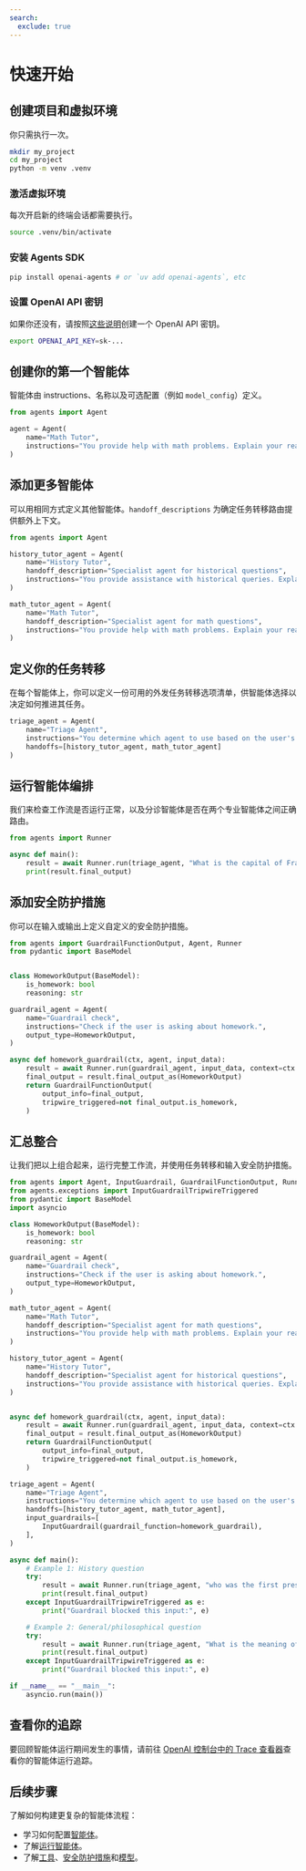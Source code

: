 ```yaml
---
search:
  exclude: true
---
```

# 快速开始

## 创建项目和虚拟环境

你只需执行一次。

```bash
mkdir my_project
cd my_project
python -m venv .venv
```

### 激活虚拟环境

每次开启新的终端会话都需要执行。

```bash
source .venv/bin/activate
```

### 安装 Agents SDK

```bash
pip install openai-agents # or `uv add openai-agents`, etc
```

### 设置 OpenAI API 密钥

如果你还没有，请按照[这些说明](https://platform.openai.com/docs/quickstart#create-and-export-an-api-key)创建一个 OpenAI API 密钥。

```bash
export OPENAI_API_KEY=sk-...
```

## 创建你的第一个智能体

智能体由 instructions、名称以及可选配置（例如 `model_config`）定义。

```python
from agents import Agent

agent = Agent(
    name="Math Tutor",
    instructions="You provide help with math problems. Explain your reasoning at each step and include examples",
)
```

## 添加更多智能体

可以用相同方式定义其他智能体。`handoff_descriptions` 为确定任务转移路由提供额外上下文。

```python
from agents import Agent

history_tutor_agent = Agent(
    name="History Tutor",
    handoff_description="Specialist agent for historical questions",
    instructions="You provide assistance with historical queries. Explain important events and context clearly.",
)

math_tutor_agent = Agent(
    name="Math Tutor",
    handoff_description="Specialist agent for math questions",
    instructions="You provide help with math problems. Explain your reasoning at each step and include examples",
)
```

## 定义你的任务转移

在每个智能体上，你可以定义一份可用的外发任务转移选项清单，供智能体选择以决定如何推进其任务。

```python
triage_agent = Agent(
    name="Triage Agent",
    instructions="You determine which agent to use based on the user's homework question",
    handoffs=[history_tutor_agent, math_tutor_agent]
)
```

## 运行智能体编排

我们来检查工作流是否运行正常，以及分诊智能体是否在两个专业智能体之间正确路由。

```python
from agents import Runner

async def main():
    result = await Runner.run(triage_agent, "What is the capital of France?")
    print(result.final_output)
```

## 添加安全防护措施

你可以在输入或输出上定义自定义的安全防护措施。

```python
from agents import GuardrailFunctionOutput, Agent, Runner
from pydantic import BaseModel


class HomeworkOutput(BaseModel):
    is_homework: bool
    reasoning: str

guardrail_agent = Agent(
    name="Guardrail check",
    instructions="Check if the user is asking about homework.",
    output_type=HomeworkOutput,
)

async def homework_guardrail(ctx, agent, input_data):
    result = await Runner.run(guardrail_agent, input_data, context=ctx.context)
    final_output = result.final_output_as(HomeworkOutput)
    return GuardrailFunctionOutput(
        output_info=final_output,
        tripwire_triggered=not final_output.is_homework,
    )
```

## 汇总整合

让我们把以上组合起来，运行完整工作流，并使用任务转移和输入安全防护措施。

```python
from agents import Agent, InputGuardrail, GuardrailFunctionOutput, Runner
from agents.exceptions import InputGuardrailTripwireTriggered
from pydantic import BaseModel
import asyncio

class HomeworkOutput(BaseModel):
    is_homework: bool
    reasoning: str

guardrail_agent = Agent(
    name="Guardrail check",
    instructions="Check if the user is asking about homework.",
    output_type=HomeworkOutput,
)

math_tutor_agent = Agent(
    name="Math Tutor",
    handoff_description="Specialist agent for math questions",
    instructions="You provide help with math problems. Explain your reasoning at each step and include examples",
)

history_tutor_agent = Agent(
    name="History Tutor",
    handoff_description="Specialist agent for historical questions",
    instructions="You provide assistance with historical queries. Explain important events and context clearly.",
)


async def homework_guardrail(ctx, agent, input_data):
    result = await Runner.run(guardrail_agent, input_data, context=ctx.context)
    final_output = result.final_output_as(HomeworkOutput)
    return GuardrailFunctionOutput(
        output_info=final_output,
        tripwire_triggered=not final_output.is_homework,
    )

triage_agent = Agent(
    name="Triage Agent",
    instructions="You determine which agent to use based on the user's homework question",
    handoffs=[history_tutor_agent, math_tutor_agent],
    input_guardrails=[
        InputGuardrail(guardrail_function=homework_guardrail),
    ],
)

async def main():
    # Example 1: History question
    try:
        result = await Runner.run(triage_agent, "who was the first president of the united states?")
        print(result.final_output)
    except InputGuardrailTripwireTriggered as e:
        print("Guardrail blocked this input:", e)

    # Example 2: General/philosophical question
    try:
        result = await Runner.run(triage_agent, "What is the meaning of life?")
        print(result.final_output)
    except InputGuardrailTripwireTriggered as e:
        print("Guardrail blocked this input:", e)

if __name__ == "__main__":
    asyncio.run(main())
```

## 查看你的追踪

要回顾智能体运行期间发生的事情，请前往 [OpenAI 控制台中的 Trace 查看器](https://platform.openai.com/traces)查看你的智能体运行追踪。

## 后续步骤

了解如何构建更复杂的智能体流程：

- 学习如何配置[智能体](agents.md)。
- 了解[运行智能体](running_agents.md)。
- 了解[工具](tools.md)、[安全防护措施](guardrails.md)和[模型](models/index.md)。